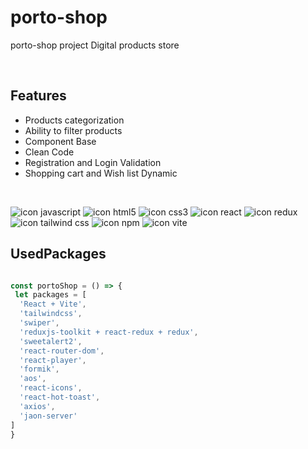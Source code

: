 # porto-shop

porto-shop project Digital products store

<br />

## Features
  - Products categorization
  - Ability to filter products
  - Component Base
  - Clean Code
  - Registration and Login Validation
  - Shopping cart and Wish list Dynamic

<br />

![icon javascript](https://img.shields.io/badge/JavaScript-323330?style=for-the-badge&logo=javascript&logoColor=F7DF1E)
![icon html5](https://img.shields.io/badge/HTML5-E34F26?style=for-the-badge&logo=html5&logoColor=white)
![icon css3](https://img.shields.io/badge/CSS3-1572B6?style=for-the-badge&logo=css3&logoColor=white)
![icon react](https://img.shields.io/badge/React-20232A?style=for-the-badge&logo=react&logoColor=61DAFB)
![icon redux](https://img.shields.io/badge/Redux-593D88?style=for-the-badge&logo=redux&logoColor=white)
![icon tailwind css](https://img.shields.io/badge/Tailwind_CSS-38B2AC?style=for-the-badge&logo=tailwind-css&logoColor=white)
![icon npm](https://img.shields.io/badge/npm-CB3837?style=for-the-badge&logo=npm&logoColor=white)
![icon vite](https://img.shields.io/badge/Vite-B73BFE?style=for-the-badge&logo=vite&logoColor=FFD62E)

## UsedPackages

```javascript

const portoShop = () => {
 let packages = [
  'React + Vite',
  'tailwindcss',
  'swiper',
  'reduxjs-toolkit + react-redux + redux',
  'sweetalert2',
  'react-router-dom',
  'react-player',
  'formik',
  'aos',
  'react-icons',
  'react-hot-toast',
  'axios',
  'jaon-server'
]
}
```

